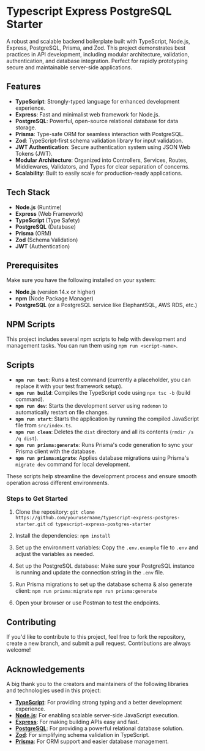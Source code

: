 
# Typescript Express PostgreSQL Starter

A robust and scalable backend boilerplate built with TypeScript, Node.js, Express, PostgreSQL, Prisma, and Zod. This project demonstrates best practices in API development, including modular architecture, validation, authentication, and database integration. Perfect for rapidly prototyping secure and maintainable server-side applications.

## Features

- **TypeScript**: Strongly-typed language for enhanced development experience.
- **Express**: Fast and minimalist web framework for Node.js.
- **PostgreSQL**: Powerful, open-source relational database for data storage.
- **Prisma**: Type-safe ORM for seamless interaction with PostgreSQL.
- **Zod**: TypeScript-first schema validation library for input validation.
- **JWT Authentication**: Secure authentication system using JSON Web Tokens (JWT).
- **Modular Architecture**: Organized into Controllers, Services, Routes, Middlewares, Validators, and Types for clear separation of concerns.
- **Scalability**: Built to easily scale for production-ready applications.
  
## Tech Stack

- **Node.js** (Runtime)
- **Express** (Web Framework)
- **TypeScript** (Type Safety)
- **PostgreSQL** (Database)
- **Prisma** (ORM)
- **Zod** (Schema Validation)
- **JWT** (Authentication)

## Prerequisites 

Make sure you have the following installed on your system: 
- **Node.js** (version 14.x or higher) 
- **npm** (Node Package Manager) 
- **PostgreSQL** (or a PostgreSQL service like ElephantSQL, AWS RDS, etc.) 

## NPM Scripts

This project includes several npm scripts to help with development and management tasks. You can run them using `npm run <script-name>`.

## Scripts

- **`npm run test`**: Runs a test command (currently a placeholder, you can replace it with your test framework setup).
- **`npm run build`**: Compiles the TypeScript code using `npx tsc -b` (build command).
- **`npm run dev`**: Starts the development server using `nodemon` to automatically restart on file changes.
- **`npm run start`**: Starts the application by running the compiled JavaScript file from `src/index.ts`.
- **`npm run clean`**: Deletes the `dist` directory and all its contents (`rmdir /s /q dist`).
- **`npm run prisma:generate`**: Runs Prisma's code generation to sync your Prisma client with the database.
- **`npm run prisma:migrate`**: Applies database migrations using Prisma's `migrate dev` command for local development.

These scripts help streamline the development process and ensure smooth operation across different environments.


### Steps to Get Started 

1. Clone the repository: 
`git clone https://github.com/yourusername/typescript-express-postgres-starter.git` 
`cd typescript-express-postgres-starter`

2. Install the dependencies:
`npm install`

3. Set up the environment variables: 
	Copy the `.env.example` file to `.env` and adjust the variables as needed.

4. Set up the PostgreSQL database: 
	Make sure your PostgreSQL instance is running and update the connection string in the `.env` file.

5. Run Prisma migrations to set up the database schema & also generate client:
`npm run prisma:migrate`
`npm run prisma:generate`

6. Open your browser or use Postman to test the endpoints.

## Contributing

If you'd like to contribute to this project, feel free to fork the repository, create a new branch, and submit a pull request. Contributions are always welcome!



## Acknowledgements

A big thank you to the creators and maintainers of the following libraries and technologies used in this project:

- **[TypeScript](https://www.typescriptlang.org/)**: For providing strong typing and a better development experience.
- **[Node.js](https://nodejs.org/)**: For enabling scalable server-side JavaScript execution.
- **[Express](https://expressjs.com/)**: For making building APIs easy and fast.
- **[PostgreSQL](https://www.postgresql.org/)**: For providing a powerful relational database solution.
- **[Zod](https://github.com/colinhacks/zod)**: For simplifying schema validation in TypeScript.
- **[Prisma](https://www.prisma.io/)**: For ORM support and easier database management.

